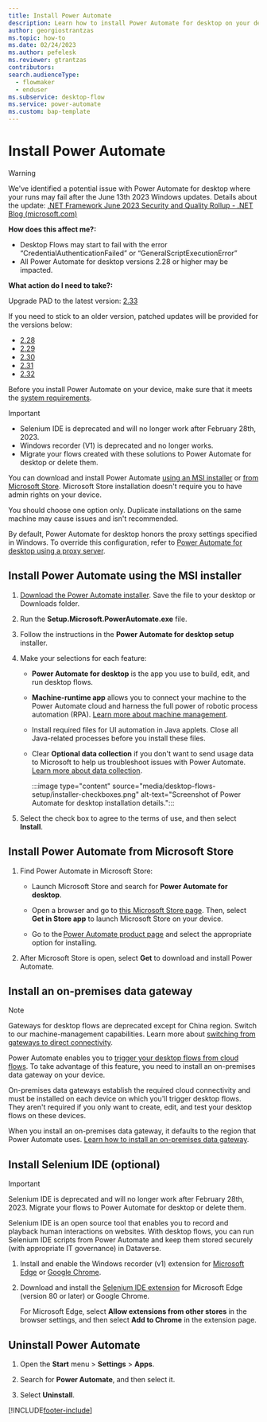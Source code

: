 ```yaml
---
title: Install Power Automate
description: Learn how to install Power Automate for desktop on your device.
author: georgiostrantzas
ms.topic: how-to
ms.date: 02/24/2023
ms.author: pefelesk
ms.reviewer: gtrantzas
contributors:
search.audienceType: 
  - flowmaker
  - enduser
ms.subservice: desktop-flow
ms.service: power-automate
ms.custom: bap-template
---
```


# Install Power Automate

>[!WARNING]
> We've identified a potential issue with Power Automate for desktop where your runs may fail after the June 13th 2023 Windows updates.
> Details about the update: [.NET Framework June 2023 Security and Quality Rollup - .NET Blog (microsoft.com)](https://devblogs.microsoft.com/dotnet/dotnet-framework-june-2023-security-and-quality-rollup/)
> 
> **How does this affect me?:**
> - Desktop Flows may start to fail with the error “CredentialAuthenticationFailed” or “GeneralScriptExecutionError” 
> - All Power Automate for desktop versions 2.28 or higher may be impacted.
> 
> **What action do I need to take?:**
>
> Upgrade PAD to the latest version: [2.33]( https://go.microsoft.com/fwlink/?linkid=2102613) 
>
> If you need to stick to an older version, patched updates will be provided for the versions below:
> - [2.28](https://go.microsoft.com/fwlink/?linkid=2239808)
> - [2.29](https://go.microsoft.com/fwlink/?linkid=2239591)
> - [2.30](https://go.microsoft.com/fwlink/?linkid=2239716)
> - [2.31](https://go.microsoft.com/fwlink/?linkid=2239809)
> - [2.32](https://go.microsoft.com/fwlink/?linkid=2239592)

Before you install Power Automate on your device, make sure that it meets the [system requirements](requirements.md).

> [!IMPORTANT]
>
> - Selenium IDE is deprecated and will no longer work after February 28th, 2023.
> - Windows recorder (V1) is deprecated and no longer works.
> - Migrate your flows created with these solutions to Power Automate for desktop or delete them.

You can download and install Power Automate [using an MSI installer](#install-power-automate-using-the-msi-installer) or [from Microsoft Store](#install-power-automate-from-microsoft-store). Microsoft Store installation doesn't require you to have admin rights on your device.

You should choose one option only. Duplicate installations on the same machine may cause issues and isn't recommended.

By default, Power Automate for desktop honors the proxy settings specified in Windows. To override this configuration, refer to [Power Automate for desktop using a proxy server](governance.md#configure-power-automate-for-desktop-to-interact-with-a-corporate-proxy-server).

## Install Power Automate using the MSI installer

1. [Download the Power Automate installer](https://go.microsoft.com/fwlink/?linkid=2102613). Save the file to your desktop or Downloads folder.

1. Run the **Setup.Microsoft.PowerAutomate.exe** file.

1. Follow the instructions in the **Power Automate for desktop setup** installer.

1. Make your selections for each feature:

    - **Power Automate for desktop** is the app you use to build, edit, and run desktop flows.

    - **Machine-runtime app** allows you to connect your machine to the Power Automate cloud and harness the full power of robotic process automation (RPA). [Learn more about machine management](./manage-machines.md).

    <!-- EDITOR'S NOTE: If Selenium IDE is no longer supported, this article shouldn't talk about installing it. -->
    - Install required files for UI automation in Java applets. Close all Java-related processes before you install these files.

    - Clear **Optional data collection** if you don't want to send usage data to Microsoft to help us troubleshoot issues with Power Automate. [Learn more about data collection](diagnostic-data.md).

      :::image type="content" source="media/desktop-flows-setup/installer-checkboxes.png" alt-text="Screenshot of Power Automate for desktop installation details.":::

1. Select the check box to agree to the terms of use, and then select **Install**.

## Install Power Automate from Microsoft Store

1. Find Power Automate in Microsoft Store:

    - Launch Microsoft Store and search for **Power Automate for desktop**.

    - Open a browser and go to [this Microsoft Store page](https://www.microsoft.com/store/productId/9NFTCH6J7FHV). Then, select **Get in Store app** to launch Microsoft Store on your device.

    - Go to the [Power Automate product page](https://make.powerautomate.com/desktop/) and select the appropriate option for installing.

1. After Microsoft Store is open, select **Get** to download and install Power Automate.

## Install an on-premises data gateway

> [!NOTE]
> Gateways for desktop flows are deprecated except for China region. Switch to our machine-management capabilities. Learn more about [switching from gateways to direct connectivity](manage-machines.md#switch-from-gateways-to-direct-connectivity).

Power Automate enables you to [trigger your desktop flows from cloud flows](trigger-desktop-flows.md). To take advantage of this feature, you need to install an on-premises data gateway on your device.

On-premises data gateways establish the required cloud connectivity and must be installed on each device on which you'll trigger desktop flows. They aren't required if you only want to create, edit, and test your desktop flows on these devices.

When you install an on-premises data gateway, it defaults to the region that Power Automate uses. [Learn how to install an on-premises data gateway](/data-integration/gateway/service-gateway-install).

## Install Selenium IDE (optional)

> [!IMPORTANT]
>
> Selenium IDE is deprecated and will no longer work after February 28th, 2023. Migrate your flows to Power Automate for desktop or delete them.

Selenium IDE is an open source tool that enables you to record and playback human interactions on websites. With desktop flows, you can run Selenium IDE scripts from Power Automate and keep them stored securely (with appropriate IT governance) in Dataverse.

1. Install and enable the Windows recorder (v1) extension for [Microsoft Edge](https://go.microsoft.com/fwlink/?linkid=2151412) or [Google Chrome](https://go.microsoft.com/fwlink/?linkid=2150930).

1. Download and install the [Selenium IDE extension](https://go.microsoft.com/fwlink/?linkid=2107665) for Microsoft Edge (version 80 or later) or Google Chrome.

    For Microsoft Edge, select **Allow extensions from other stores** in the browser settings, and then select **Add to Chrome** in the extension page.

## Uninstall Power Automate

1. Open the **Start** menu > **Settings** > **Apps**.

1. Search for **Power Automate**, and then select it.

1. Select **Uninstall**.

[!INCLUDE[footer-include](../includes/footer-banner.md)]
